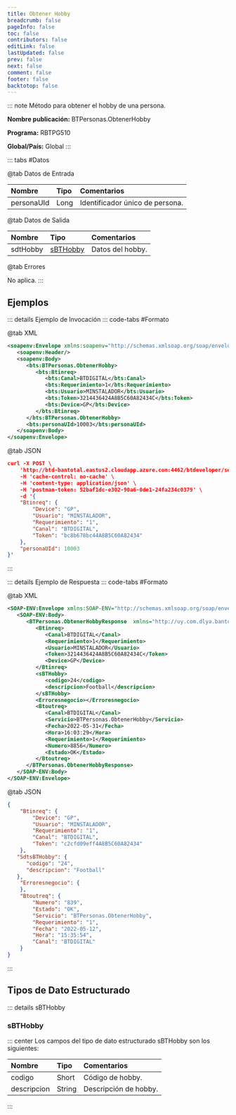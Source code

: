 ```yaml
---
title: Obtener Hobby
breadcrumb: false
pageInfo: false
toc: false
contributors: false
editLink: false
lastUpdated: false
prev: false
next: false
comment: false
footer: false
backtotop: false
---
```


<!-- ABRE DATOS DEL MÉTODO -->
::: note Método para obtener el hobby de una persona.

**Nombre publicación:** BTPersonas.ObtenerHobby

**Programa:** RBTPG510

**Global/País:** Global
:::
<!-- CIERRA DATOS DEL MÉTODO -->

<!-- ABRE TABLA DE DATOS -->
::: tabs #Datos 

@tab Datos de Entrada

Nombre | Tipo | Comentarios
:--------- | :--------- | :---------
personaUId | Long | Identificador único de persona.

@tab Datos de Salida

Nombre | Tipo | Comentarios
:--------- | :----------- | :-----------
sdtHobby | [sBTHobby](#sbthobby) | Datos del hobby.

@tab Errores

No aplica.
::: 
<!-- CIERRA TABLA DE DATOS -->

## **Ejemplos**

<!-- ABRE EJEMPLO DE INVOCACIÓN -->
::: details Ejemplo de Invocación 
::: code-tabs #Formato

@tab XML
```xml
<soapenv:Envelope xmlns:soapenv="http://schemas.xmlsoap.org/soap/envelope/" xmlns:bts="http://uy.com.dlya.bantotal/BTSOA/">
   <soapenv:Header/>
   <soapenv:Body>
      <bts:BTPersonas.ObtenerHobby>
         <bts:Btinreq>
            <bts:Canal>BTDIGITAL</bts:Canal>
            <bts:Requerimiento>1</bts:Requerimiento>
            <bts:Usuario>MINSTALADOR</bts:Usuario>
            <bts:Token>3214436424A8B5C60A82434C</bts:Token>
            <bts:Device>GP</bts:Device>
         </bts:Btinreq>
      </bts:BTPersonas.ObtenerHobby>
      <bts:personaUId>10003</bts:personaUId>
   </soapenv:Body>
</soapenv:Envelope>
```

@tab JSON
```json
curl -X POST \
    'http://btd-bantotal.eastus2.cloudapp.azure.com:4462/btdeveloper/servlet/com.dlya.bantotal.odwsbt_BTPersonas?ObtenerHobby' \
    -H 'cache-control: no-cache' \
    -H 'content-type: application/json' \
    -H 'postman-token: 52baf1dc-e302-90a6-0de1-24fa234c0379' \
    -d '{
    "Btinreq": {
        "Device": "GP",
        "Usuario": "MINSTALADOR",
        "Requerimiento": "1",
        "Canal": "BTDIGITAL",
        "Token": "bc8b678bc44A8B5C60A82434"
    },
    "personaUId": 10003
}'
```
:::
<!-- CIERRA EJEMPLO DE INVOCACIÓN -->

<!-- ABRE EJEMPLO DE RESPUESTA -->
::: details Ejemplo de Respuesta 
::: code-tabs #Formato

@tab XML
```xml
<SOAP-ENV:Envelope xmlns:SOAP-ENV="http://schemas.xmlsoap.org/soap/envelope/" xmlns:xsd="http://www.w3.org/2001/XMLSchema" xmlns:SOAP-ENC="http://schemas.xmlsoap.org/soap/encoding/" xmlns:xsi="http://www.w3.org/2001/XMLSchema-instance">
   <SOAP-ENV:Body>
      <BTPersonas.ObtenerHobbyResponse  xmlns="http://uy.com.dlya.bantotal/BTSOA/">
         <Btinreq>
            <Canal>BTDIGITAL</Canal>
            <Requerimiento>1</Requerimiento>
            <Usuario>MINSTALADOR</Usuario>
            <Token>3214436424A8B5C60A82434C</Token>
            <Device>GP</Device>
         </Btinreq>
         <sBTHobby>
            <codigo>24</codigo>
            <descripcion>Football</descripcion>
         </sBTHobby>
         <Erroresnegocio></Erroresnegocio>
         <Btoutreq>
            <Canal>BTDIGITAL</Canal>
            <Servicio>BTPersonas.ObtenerHobby</Servicio>
            <Fecha>2022-05-31</Fecha>
            <Hora>16:03:29</Hora>
            <Requerimiento>1</Requerimiento>
            <Numero>8856</Numero>
            <Estado>OK</Estado>
         </Btoutreq>
      </BTPersonas.ObtenerHobbyResponse>
   </SOAP-ENV:Body>
</SOAP-ENV:Envelope>
```

@tab JSON
```json
{
    "Btinreq": {
        "Device": "GP",
        "Usuario": "MINSTALADOR",
        "Requerimiento": "1",
        "Canal": "BTDIGITAL",
        "Token": "c2cfd09eff4A8B5C60A82434"
    },
   "SdtsBTHobby": {
      "codigo": "24",
      "descripcion": "Football"
   },
    "Erroresnegocio": {
    },
    "Btoutreq": {
        "Numero": "839",
        "Estado": "OK",
        "Servicio": "BTPersonas.ObtenerHobby",
        "Requerimiento": "1",
        "Fecha": "2022-05-12",
        "Hora": "15:35:54",
        "Canal": "BTDIGITAL"
    }
}
```
::: 
<!-- CIERRA EJEMPLO DE RESPUESTA -->

## **Tipos de Dato Estructurado**

<!-- ABRE SDT -->
::: details sBTHobby  

### sBTHobby

::: center 
Los campos del tipo de dato estructurado sBTHobby son los siguientes: 

Nombre | Tipo | Comentarios 
:--------- | :----------- | :----------- 
codigo | Short | Código de hobby. 
descripcion | String | Descripción de hobby. 
:::
<!-- CIERRA SDT -->